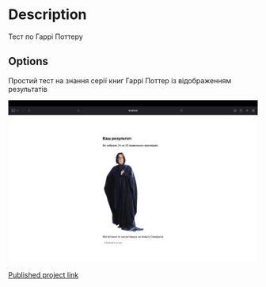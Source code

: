 # Description
Тест по Гаррі Поттеру

## Options
Простий тест на знання серії книг Гаррі Поттер із відображенням результатів

![screen](public/screen.png)

[Published project link](https://klamkov.github.io/TheBoyWhoLivedComeToDie/)